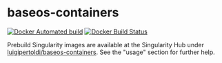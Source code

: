 # baseos-containers
[![Docker Automated build](https://img.shields.io/docker/automated/jrottenberg/ffmpeg.svg)](https://hub.docker.com/r/gipert/baseos-containers) [![Docker Build Status](https://img.shields.io/docker/build/jrottenberg/ffmpeg.svg)](https://hub.docker.com/r/gipert/baseos-containers)

Prebuild Singularity images are available at the Singularity Hub under [luigipertoldi/baseos-containers](https://www.singularity-hub.org/collections/256). See the "usage" section for further help.

